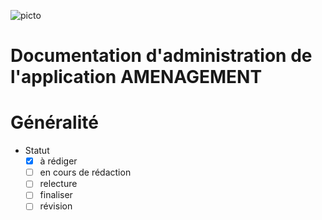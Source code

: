 ![picto](img/Logo_nouvelle-aquitaine.png)

# Documentation d'administration de l'application AMENAGEMENT #

# Généralité

* Statut
  - [x] à rédiger
  - [ ] en cours de rédaction
  - [ ] relecture
  - [ ] finaliser
  - [ ] révision
